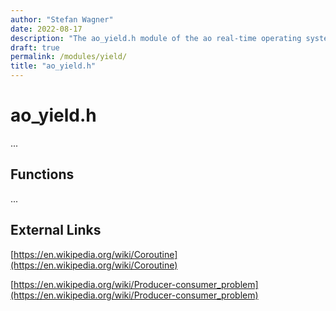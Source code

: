 ```yaml
---
author: "Stefan Wagner"
date: 2022-08-17
description: "The ao_yield.h module of the ao real-time operating system."
draft: true
permalink: /modules/yield/
title: "ao_yield.h"
---
```


# ao_yield.h

...

## Functions

...

## External Links

[https://en.wikipedia.org/wiki/Coroutine](https://en.wikipedia.org/wiki/Coroutine)

[https://en.wikipedia.org/wiki/Producer-consumer_problem](https://en.wikipedia.org/wiki/Producer-consumer_problem)
